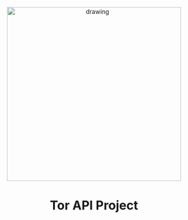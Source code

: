 <p align="center">
    <img src="https://user-images.githubusercontent.com/114468569/236483898-d9d94370-3a77-4262-8349-f592b859f3f9.png" alt="drawing" style="width:400px;">
</p>

<div align="center">
    <h1> 
        Tor API Project 
    </h1>
</div>

